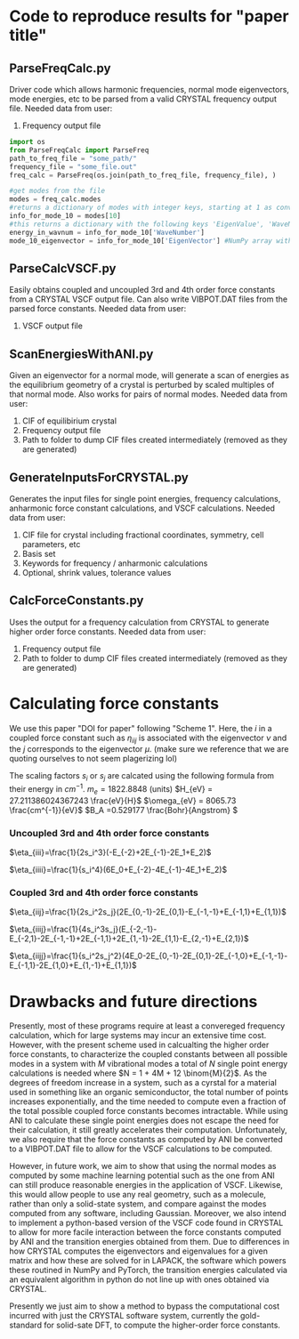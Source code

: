 # Code to reproduce results for "paper title"

## ParseFreqCalc.py
Driver code which allows harmonic frequencies, normal mode eigenvectors, mode energies, etc to be parsed from a valid CRYSTAL frequency output file. 
Needed data from user:
1. Frequency output file
```python
import os
from ParseFreqCalc import ParseFreq
path_to_freq_file = "some_path/"
frequency_file = "some_file.out"
freq_calc = ParseFreq(os.join(path_to_freq_file, frequency_file), )

#get modes from the file
modes = freq_calc.modes
#returns a dictionary of modes with integer keys, starting at 1 as convention in crystal
info_for_mode_10 = modes[10]
#this returns a dictionary with the following keys 'EigenValue', 'WaveNumber', 'THz', 'ActiveIR', 'Intensity', 'ActiveRaman', 'EigenVector'
energy_in_wavnum = info_for_mode_10['WaveNumber']
mode_10_eigenvector = info_for_mode_10['EigenVector'] #NumPy array with shape (Atoms in Unit Cell X 3)

```

## ParseCalcVSCF.py 
Easily obtains coupled and uncoupled 3rd and 4th order force constants from a CRYSTAL VSCF output file. Can also write VIBPOT.DAT files from the parsed force constants. 
Needed data from user:
1. VSCF output file

## ScanEnergiesWithANI.py
Given an eigenvector for a normal mode, will generate a scan of energies as the equilibrium geometry of a crystal is perturbed by scaled multiples of that normal mode. Also works for pairs of normal modes. 
Needed data from user:
1. CIF of equilibirium crystal
2. Frequency output file
3. Path to folder to dump CIF files created intermediately (removed as they are generated)

## GenerateInputsForCRYSTAL.py 
Generates the input files for single point energies, frequency calculations, anharmonic force constant calculations, and VSCF calculations. 
Needed data from user:
1. CIF file for crystal including fractional coordinates, symmetry, cell parameters, etc
2. Basis set
3. Keywords for frequency / anharmonic calculations
4. Optional, shrink values, tolerance values 

## CalcForceConstants.py 
Uses the output for a frequency calculation from CRYSTAL to generate higher order force constants. 
Needed data from user:
1. Frequency output file
2. Path to folder to dump CIF files created intermediately (removed as they are generated)

# Calculating force constants
We use this paper "DOI for paper" following "Scheme 1". Here, the $i$ in a coupled force constant such as $\eta_{iij}$ is associated with the eigenvector $\nu$ and the $j$ corresponds to the eigenvector $\mu$.  (make sure we reference that we are quoting ourselves to not seem plagerizing lol)

The scaling factors $s_i$ or $s_j$ are calcated using the following formula from their energy in $cm^{-1}$.  $m_e = 1822.8848$ (units) $H_{eV} = 27.211386024367243 \frac{eV}{H}$ $\omega_{eV} = 8065.73 \frac{cm^{-1}}{eV}$ $B_A =0.529177 \frac{Bohr}{Angstrom} $  



### Uncoupled 3rd and 4th order force constants 

$\eta_{iii}=\frac{1}{2s_i^3}(-E_{-2}+2E_{-1}-2E_1+E_2)$

$\eta_{iiii}=\frac{1}{s_i^4}(6E_0+E_{-2}-4E_{-1}-4E_1+E_2)$

### Coupled 3rd and 4th order force constants 

$\eta_{iij}=\frac{1}{2s_i^2s_j}(2E_{0,-1}-2E_{0,1}-E_{-1,-1}+E_{-1,1}+E_{1,1})$

$\eta_{iiij}=\frac{1}{4s_i^3s_j}(E_{-2,-1}-E_{-2,1}-2E_{-1,-1}+2E_{-1,1}+2E_{1,-1}-2E_{1,1}-E_{2,-1}+E_{2,1})$

$\eta_{iijj}=\frac{1}{s_i^2s_j^2}(4E_0-2E_{0,-1}-2E_{0,1}-2E_{-1,0}+E_{-1,-1}-E_{-1,1}-2E_{1,0}+E_{1,-1}+E_{1,1})$


# Drawbacks and future directions
Presently, most of these programs require at least a convereged frequency calculation, which for large systems may incur an extensive time cost. However, with the present scheme used in calcualting the higher order force constants, to characterize the coupled constants between all possible modes in a system with $M$ vibrational modes a total of $N$ single point energy calculations is needed where $N = 1 + 4M + 12 \binom{M}{2}$. As the degrees of freedom increase in a system, such as a cyrstal for a material used in something like an organic semiconductor, the total number of points increases exponentially, and the time needed to compute even a fraction of the total possible coupled force constants becomes intractable. While using ANI to calculate these single point energies does not escape the need for their calculation, it still greatly accelerates their computation. Unfortunately, we also require that the force constants as computed by ANI be converted to a VIBPOT.DAT file to allow for the VSCF calculations to be computed. 

However, in future work, we aim to show that using the normal modes as computed by some machine learning potential such as the one from ANI can still produce reasonable energies in the application of VSCF. Likewise, this would allow people to use any real geometry, such as a molecule, rather than only a solid-state system, and compare against the modes computed from any software, including Gaussian. Moreover, we also intend to implement a python-based version of the VSCF code found in CRYSTAL to allow for more facile interaction between the force constants computed by ANI and the transition energies obtained from them. Due to differences in how CRYSTAL computes the eigenvectors and eigenvalues for a given matrix and how these are solved for in LAPACK, the software which powers these routined in NumPy and PyTorch, the transition energies calculated via an equivalent algorithm in python do not line up with ones obtained via CRYSTAL. 

Presently we just aim to show a method to bypass the computational cost incurred with just the CRYSTAL software system, currently the gold-standard for solid-sate DFT, to compute the higher-order force constants. 
